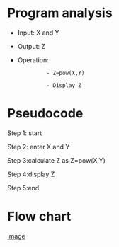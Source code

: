 # Program analysis

* Input: X and Y

* Output: Z

* Operation:

               - Z=pow(X,Y)

               - Display Z

# Pseudocode 

Step 1: start

Step 2: enter X and Y

Step 3:calculate Z as Z=pow(X,Y)

Step 4:display Z

Step 5:end

# Flow chart

[image](https://github.com/SWEG-2015EC-Batch/Free-Thinkers/assets/149039271/378b2ce8-434c-4fdf-8451-b474e2991e29)

